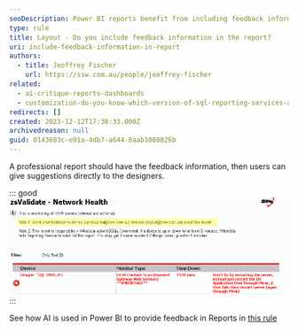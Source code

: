 ```yaml
---
seoDescription: Power BI reports benefit from including feedback information, enabling designers to receive direct suggestions and improve their work.
type: rule
title: Layout - Do you include feedback information in the report?
uri: include-feedback-information-in-report
authors:
  - title: Jeoffrey Fischer
    url: https://ssw.com.au/people/jeoffrey-fischer
related:
  - ai-critique-reports-dashboards
  - customization-do-you-know-which-version-of-sql-reporting-services-and-visual-studio-you-are-using
redirects: []
created: 2023-12-12T17:38:33.000Z
archivedreason: null
guid: 0143603c-e91a-4db7-a644-8aab1080826b
---
```


A professional report should have the feedback information, then users can give suggestions directly to the designers.

<!--endintro-->

::: good  
![Figure: Good example - Include feedback information](ReportFeedback.gif)
:::

See how AI is used in Power BI to provide feedback in Reports in [this rule](/rules-to-better-power-bi/)

